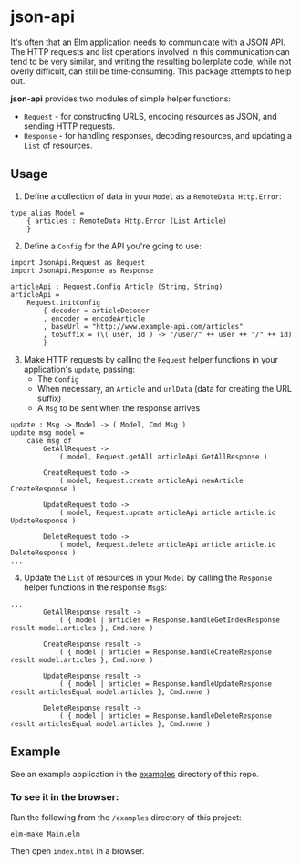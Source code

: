 # json-api
It's often that an Elm application needs to communicate with a JSON API. The HTTP requests and list operations involved in this communication can tend to be very similar, and writing the resulting boilerplate code, while not overly difficult, can still be time-consuming. This package attempts to help out.

**json-api** provides two modules of simple helper functions:

- `Request` - for constructing URLS, encoding resources as JSON, and sending HTTP requests.
- `Response` - for handling responses, decoding resources, and updating a `List` of resources. 

## Usage
1. Define a collection of data in your `Model` as a `RemoteData Http.Error`:
```
type alias Model =
    { articles : RemoteData Http.Error (List Article)
    }
``` 
2. Define a `Config` for the API you're going to use:
```
import JsonApi.Request as Request
import JsonApi.Response as Response

articleApi : Request.Config Article (String, String)
articleApi =
    Request.initConfig
        { decoder = articleDecoder
        , encoder = encodeArticle
        , baseUrl = "http://www.example-api.com/articles"
        , toSuffix = (\( user, id ) -> "/user/" ++ user ++ "/" ++ id)
        }
```
3. Make HTTP requests by calling the `Request` helper functions in your application's `update`, passing:
    - The `Config`
    - When necessary, an `Article` and `urlData` (data for creating the URL suffix)
    - A `Msg` to be sent when the response arrives
```
update : Msg -> Model -> ( Model, Cmd Msg )
update msg model =
    case msg of
        GetAllRequest ->
            ( model, Request.getAll articleApi GetAllResponse )

        CreateRequest todo ->
            ( model, Request.create articleApi newArticle CreateResponse )

        UpdateRequest todo ->
            ( model, Request.update articleApi article article.id UpdateResponse )

        DeleteRequest todo ->
            ( model, Request.delete articleApi article article.id DeleteResponse )
...
```
4. Update the `List` of resources in your `Model` by calling the `Response` helper functions in the response `Msg`s:
```
...
        GetAllResponse result ->
            ( { model | articles = Response.handleGetIndexResponse result model.articles }, Cmd.none )

        CreateResponse result ->
            ( { model | articles = Response.handleCreateResponse result model.articles }, Cmd.none )

        UpdateResponse result ->
            ( { model | articles = Response.handleUpdateResponse result articlesEqual model.articles }, Cmd.none )

        DeleteResponse result ->
            ( { model | articles = Response.handleDeleteResponse result articlesEqual model.articles }, Cmd.none )
```
## Example
See an example application in the [examples](https://github.com/duncanmalashock/json-api/blob/master/examples/Main.elm) directory of this repo.

### To see it in the browser:
Run the following from the `/examples` directory of this project:
```
elm-make Main.elm
```
Then open `index.html` in a browser.
